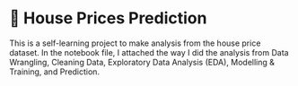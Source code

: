 # 🏡 House Prices Prediction

This is a self-learning project to make analysis from the house price dataset. In the notebook file, I attached the way I did the analysis from Data Wrangling, Cleaning Data, Exploratory Data Analysis (EDA), Modelling & Training, and Prediction.

